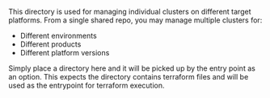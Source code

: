 This directory is used for managing individual clusters on different target platforms. From a single shared repo, you may manage 
multiple clusters for:

* Different environments
* Different products
* Different platform versions

Simply place a directory here and it will be picked up by the entry point as an option. This expects the directory contains
terraform files and will be used as the entrypoint for terraform execution.